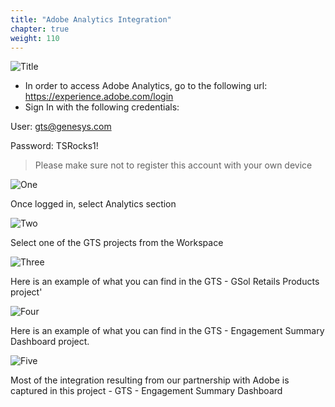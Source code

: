 ```yaml
---
title: "Adobe Analytics Integration"
chapter: true
weight: 110
---
```


![Title](/images/Login.PNG)

- In order to access Adobe Analytics, go to the following url: https://experience.adobe.com/login
- Sign In with the following credentials:



User: gts@genesys.com

Password: TSRocks1!

> Please make sure not to register this account with your own device

![One](/images/Login.PNG)

Once logged in, select Analytics section

![Two](/images/Login.PNG)

Select one of the GTS projects from the Workspace

![Three](/images/Login.PNG)

Here is an example of what you can find in the GTS - GSol Retails Products project'

![Four](/images/Login.PNG)

Here is an example of what you can find in the GTS - Engagement Summary Dashboard project. 

![Five](/images/Login.PNG)

Most of the integration resulting from our partnership with Adobe is captured in this project - GTS - Engagement Summary Dashboard
